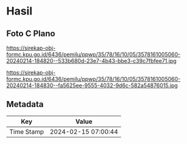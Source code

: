 # Hasil

## Foto C Plano

https://sirekap-obj-formc.kpu.go.id/6436/pemilu/ppwp/35/78/16/10/05/3578161005060-20240214-184820--533b680d-23e7-4b43-bbe3-c39c7fbfee71.jpg

https://sirekap-obj-formc.kpu.go.id/6436/pemilu/ppwp/35/78/16/10/05/3578161005060-20240214-184830--fa5625ee-9555-4032-9d6c-582a54876015.jpg


## Metadata

| Key        | Value               |
| ---------- | ------------------- |
| Time Stamp | 2024-02-15 07:00:44 |



